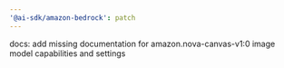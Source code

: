```yaml
---
'@ai-sdk/amazon-bedrock': patch
---
```


docs: add missing documentation for amazon.nova-canvas-v1:0 image model capabilities and settings
